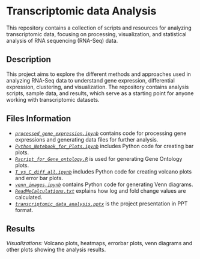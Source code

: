 <h1> Transcriptomic data Analysis</h1>
  <p>This repository contains a collection of scripts and resources for analyzing transcriptomic data, focusing on processing, visualization, and statistical analysis of RNA sequencing (RNA-Seq) data.</p>
<h2>Description</h2>
  <p>This project aims to explore the different methods and approaches used in analyzing RNA-Seq data to understand gene expression, differential expression, clustering, and visualization. The repository contains analysis scripts, sample data, and results, which serve as a starting point for anyone working with transcriptomic datasets.</p>
<h2>Files Information</h2>
<ul>
    <li><a href="https://github.com/MegavathPavan/Transcriptomic-data-analysis/blob/main/processed_gene_expressionipynb.ipynb"><code><i>processed_gene_expression.ipynb</i></code></a> contains code for processing gene expressions and generating data files for further analysis.</li>
    <li><a href="https://github.com/MegavathPavan/Transcriptomic-data-analysis/blob/main/Python_Notebook_for_Plots.ipynb"><code><i>Python_Notebook_for_Plots.ipynb</i></code></a> includes Python code for creating bar plots.</li>
    <li><a href="https://github.com/MegavathPavan/Transcriptomic-data-analysis/blob/main/Rscript_for_Gene_ontology.R"><code><i>Rscript_for_Gene_ontology.R</i></code></a> is used for generating Gene Ontology plots.</li>
    <li><a href="https://github.com/MegavathPavan/Transcriptomic-data-analysis/blob/main/T_vs_C_diff_all.ipynb"><code><i>T_vs_C_diff_all.ipynb</i></code></a> includes Python code for creating volcano plots and error bar plots.</li>
    <li><a href="https://github.com/MegavathPavan/Transcriptomic-data-analysis/blob/main/venn_images.ipynb"><code><i>venn_images.ipynb</i></code></a> contains Python code for generating Venn diagrams.</li>
    <li><a href="https://github.com/MegavathPavan/Transcriptomic-data-analysis/blob/main/ReadMeCalculations.txt"><code><i>ReadMeCalculations.txt</i></code></a> explains how log and fold change values are calculated.</li>
    <li><a href="https://github.com/MegavathPavan/Transcriptomic-data-analysis/blob/main/transcriptomic%20data%20analysis.pptx"><code><i>transcriptomic_data_analysis.pptx</i></code></a> is the project presentation in PPT format.</li>
</ul>
<h2>Results</h2>
  <p><i>Visualizations:</i> Volcano plots, heatmaps, errorbar plots, venn diagrams and other plots showing the analysis results.</p>
